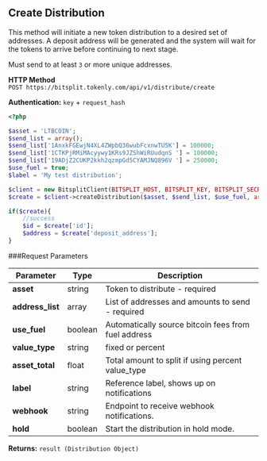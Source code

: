 ## Create Distribution

This method will initiate a new token distribution to a desired set of addresses.
A deposit address will be generated and the system will wait for the tokens to arrive before continuing to next stage.

Must send to at least ```3``` or more unique addresses. 

**HTTP Method**  
```POST https://bitsplit.tokenly.com/api/v1/distribute/create```

**Authentication:** ```key``` + ```request_hash```

```php
<?php

$asset = 'LTBCOIN';
$send_list = array();
$send_list['1AnxkFGEwjN4XL4ZWpbQ36wubFcxnwTU5K'] = 100000;
$send_list['1CTKPjRMiMAcyywy1KRs9JZShWiRUudqnS '] = 100000;
$send_list['19ADjZ2CUKP2kkh2qzmpGd5CYAMJNQ896V '] = 250000;
$use_fuel = true;
$label = 'My test distribution';

$client = new BitsplitClient(BITSPLIT_HOST, BITSPLIT_KEY, BITSPLIT_SECRET);
$create = $client->createDistribution($asset, $send_list, $use_fuel, array('label' => $label));

if($create){
    //success
    $id = $create['id'];
    $address = $create['deposit_address'];
}

```

###Request Parameters

Parameter         | Type     | Description
-----------       | ---------| ------------
**asset**         |  string  | Token to distribute - required
**address_list**  |  array   | List of addresses and amounts to send - required
**use_fuel**      |  boolean | Automatically source bitcoin fees from fuel address
**value_type**    |  string  | fixed or percent
**asset_total**   |  float   | Total amount to split if using percent value_type
**label**         |  string  | Reference label, shows up on notifications
**webhook**       |  string  | Endpoint to receive webhook notifications.
**hold**          |  boolean | Start the distribution in hold mode.


**Returns:** ```result (Distribution Object)```
